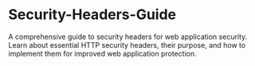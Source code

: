 # Security-Headers-Guide
A comprehensive guide to security headers for web application security. Learn about essential HTTP security headers, their purpose, and how to implement them for improved web application protection.
